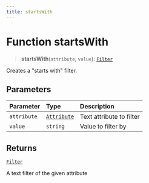 ```yaml
---
title: startsWith
---
```


# Function startsWith

> **startsWith**(`attribute`, `value`): [`Filter`](../../../interfaces/interface.Filter.md)

Creates a "starts with" filter.

## Parameters

| Parameter | Type | Description |
| :------ | :------ | :------ |
| `attribute` | [`Attribute`](../../../interfaces/interface.Attribute.md) | Text attribute to filter |
| `value` | `string` | Value to filter by |

## Returns

[`Filter`](../../../interfaces/interface.Filter.md)

A text filter of the given attribute
